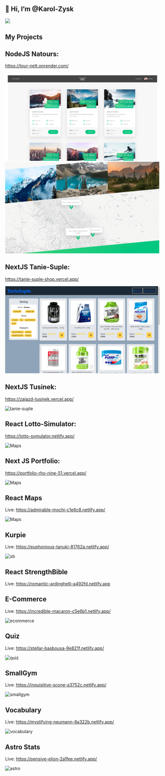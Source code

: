 <h2>👋 Hi, I’m @Karol-Zysk</h2>
<img src="https://github-readme-stats.vercel.app/api/top-langs?username=Karol-Zysk&layout=compact"/>
<h2>My Projects</h2>
<h2>NodeJS Natours:</h2>
<p><a href="https://tour-nett.onrender.com/">https://tour-nett.onrender.com/</a></p>
<img src="https://raw.githubusercontent.com/Karol-Zysk/Portfolio/main/public/images/natours.png" alt="natours" target="_blank"/>
<img src="https://raw.githubusercontent.com/Karol-Zysk/Portfolio/main/public/images/natours2.png" alt="natours" target="_blank"/>
<h2>NextJS Tanie-Suple:</h2>
<p><a href="https://tanie-suple-shop.vercel.app/">https://tanie-suple-shop.vercel.app/</a></p>
<img src="https://raw.githubusercontent.com/Karol-Zysk/Portfolio/main/public/images/tanie-suple.png" alt="Maps" target="_blank"/>
<h2>NextJS Tusinek:</h2>
<p><a href="https://zajazd-tusinek.vercel.app/">https://zajazd-tusinek.vercel.app/</a></p>
<img src="https://portfolio-rho-nine-51.vercel.app/_next/image?url=%2Fimages%2Ftusinek.png&w=1920&q=75" alt="tanie-suple" target="_blank"/>
<h2>React Lotto-Simulator:</h2>
<p><a href="https://lotto-symulator.netlify.app/">https://lotto-symulator.netlify.app/</a></p>
<img src="https://portfolio-rho-nine-51.vercel.app/_next/image?url=%2Fimages%2Flotto.png&w=1920&q=75" alt="Maps" target="_blank"/>
<h2>Next JS Portfolio:</h2>
<p><a href="https://portfolio-rho-nine-51.vercel.app/">https://portfolio-rho-nine-51.vercel.app/</a></p>
<img src="https://fv9-3.failiem.lv/thumb_show.php?i=6hjbvntmf&view" alt="Maps" target="_blank"/>
<h2>React Maps</h2>
<p>Live: <a href="https://admirable-mochi-c1e6c8.netlify.app/">https://admirable-mochi-c1e6c8.netlify.app/</a></p>
<img src="https://fv9-6.failiem.lv/thumb_show.php?i=kxswurm77&view" alt="Maps" target="_blank"/>
<h2>Kurpie</h2>
<p>Live: <a href="https://euphonious-tanuki-81762a.netlify.app/">https://euphonious-tanuki-81762a.netlify.app/</a></p>
<img src="https://fv9-1.failiem.lv/thumb_show.php?i=u49uh9gkp&view" alt="sb" target="_blank"/>
<h2>React StrengthBible</h2>
<p>Live: <a href="https://romantic-ardinghelli-a492fd.netlify.app">https://romantic-ardinghelli-a492fd.netlify.app</a></p>
<h2>E-Commerce</h2>
<p>Live: <a href="https://incredible-macaron-c5e6b1.netlify.app/">https://incredible-macaron-c5e6b1.netlify.app/</a></p>
<img src="https://fv9-3.failiem.lv/thumb_show.php?i=y46kvrf2j&view" alt="ecommerce" target="_blank"/>
<h2>Quiz</h2>
<p>Live: <a href="https://stellar-basbousa-9e821f.netlify.app/">https://stellar-basbousa-9e821f.netlify.app/</a></p>
<img src="https://fv9-6.failiem.lv/thumb_show.php?i=apdfg9mu3&view" alt="quiz" target="_blank"/>
<h2>SmallGym</h2>
<p>Live: <a href="https://inquisitive-scone-a3752c.netlify.app/">https://inquisitive-scone-a3752c.netlify.app/</a></p>
<img src="https://fv9-4.failiem.lv/thumb_show.php?i=zqsgz6w5g&view" alt="smallgym" target="_blank"/>
<h2>Vocabulary</h2>
<p>Live: <a href="https://mystifying-neumann-8a322b.netlify.app/">https://mystifying-neumann-8a322b.netlify.app/</a></p>
<img src="https://fv9-4.failiem.lv/thumb_show.php?i=zdqz9pv4e&view" alt="vocabulary" target="_blank"/>
<h2>Astro Stats</h2>
<p>Live: <a href="https://pensive-elion-2a1fee.netlify.app/">https://pensive-elion-2a1fee.netlify.app/</a></p>
<img src="https://fv9-5.failiem.lv/thumb_show.php?i=udppy7e8g&view" alt="astro" target="_blank"/>
